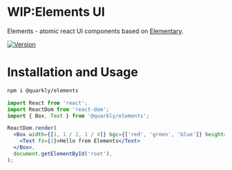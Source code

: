 # WIP:Elements UI

Elements - atomic react UI components based on [Elementary](https://github.com/quarkly/elementary).

[![Version][version-badge]][npm]

[version-badge]: https://flat.badgen.net/npm/v/@quarkly/elements
[npm]: https://npmjs.com/package/@quarkly/elements
# Installation and Usage

```sh
npm i @quarkly/elements
```


```jsx
import React from 'react';
import ReactDom from 'react-dom';
import { Box, Text } from '@quarkly/elements';

ReactDom.render(
  <Box width={[1, 1 / 2, 1 / 4]} bgc={['red', 'green', 'blue']} height="300px">
    <Text fz={2}>Hello from Elements</Text>
  </Box>,
  document.getElementById('root'),
);
```
